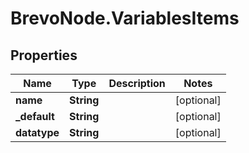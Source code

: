 # BrevoNode.VariablesItems

## Properties
Name | Type | Description | Notes
------------ | ------------- | ------------- | -------------
**name** | **String** |  | [optional] 
**_default** | **String** |  | [optional] 
**datatype** | **String** |  | [optional] 


